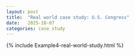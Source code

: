 ```yaml
---
layout: post
title:  "Real world case study: U.S. Congress"
date:   2025-10-07
categories: case study
---
```


{% include Example4-real-world-study.html %}
